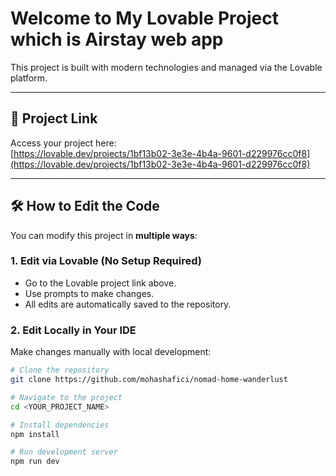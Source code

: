 # Welcome to My  Lovable Project which is Airstay web app 

This project is built with modern technologies and managed via the Lovable platform.

---

## 🔗 Project Link

Access your project here:  
[https://lovable.dev/projects/1bf13b02-3e3e-4b4a-9601-d229976cc0f8](https://lovable.dev/projects/1bf13b02-3e3e-4b4a-9601-d229976cc0f8)

---

## 🛠️ How to Edit the Code

You can modify this project in **multiple ways**:

### 1. Edit via Lovable (No Setup Required)
- Go to the Lovable project link above.
- Use prompts to make changes.
- All edits are automatically saved to the repository.

### 2. Edit Locally in Your IDE
Make changes manually with local development:

```bash
# Clone the repository
git clone https://github.com/mohashafici/nomad-home-wanderlust

# Navigate to the project
cd <YOUR_PROJECT_NAME>

# Install dependencies
npm install

# Run development server
npm run dev
